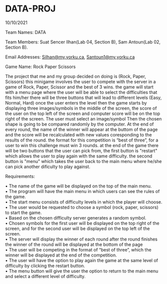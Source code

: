
# DATA-PROJ

10/10/2021

Team Names: DATA

Team Members: Suat Sencer Ilhan(Lab 04, Section B), Sam Antoun(Lab 02, Section B).

Email Addresses: Silhan@my.yorku.ca, Santoun1@my.yorku.ca

Game Name: Rock Paper Scissors

The project that me and my group decided on doing is (Rock, Paper, Scissors) this minigame involves the user to compete with the server in a game of Rock, Paper, Scissor and the best of 3 wins. the game will start with a menu page where the user will be able to select the difficulties that fits him/her there will be three buttons that will lead to different levels (Easy, Normal, Hard) once the user enters the level then the game starts by displaying three images/symbols in the middle of the screen, the score of the user on the top left of the screen and computer score will be on the top right of the screen. The user must select an image/symbol Then the chosen shape is going to be compared randomly by the computer. At the end of every round, the name of the winner will appear at the buttom of the page and the score will be recalculated with new values coresponding to the results of the round. the format for this competition is “best of three”, for a user to win this challenge must win 3 rounds. at the end of the game there will be two buttons that the user can pick from, the first button is "restart" which allows the user to play again with the same difficulty. the second button is "menu" which takes the user back to the main menu where he/she can pick another dificulty to play against.

Requirements:

•	The name of the game will be displayed on the top of the main menu.    
•	The program will have the main menu in which users can see the rules of the game.    
•	The start menu consists of difficulty levels in which the player will choose.    
•	The user would be requested to choose a symbol (rock, paper, scissors) to start the game.    
•	Based on the chosen difficulty server generates a random symbol.    
•	Chosen symbols for the first user will be displayed on the top right of the screen, and for the second user will be displayed on the top left of the screen.    
•	The server will display the winner of each round after the round finishes the winner of the round will be displayed at the bottom of the page    
•	The user will be competing in the format of “best of three”, which the winner will be displayed at the end of the competition.    
•	The user will have the option to play again the game at the same level of difficulty by clicking the restart button.    
•	The menu button will give the user the option to return to the main menu and select a different level of difficulty. 

